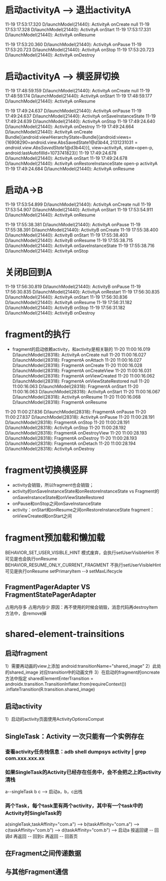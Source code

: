 # 启动activityA --> 退出activityA
11-19 17:53:17.320 D/launchModel(21440): ActivityA onCreate null
11-19 17:53:17.328 D/launchModel(21440): ActivityA onStart
11-19 17:53:17.331 D/launchModel(21440): ActivityA onResume

11-19 17:53:20.360 D/launchModel(21440): ActivityA onPause
11-19 17:53:20.723 D/launchModel(21440): ActivityA onStop
11-19 17:53:20.723 D/launchModel(21440): ActivityA onDestroy

# 启动activityA --> 横竖屏切换
11-19 17:48:59.159 D/launchModel(21440): ActivityA onCreate null
11-19 17:48:59.174 D/launchModel(21440): ActivityA onStart
11-19 17:48:59.177 D/launchModel(21440): ActivityA onResume

11-19 17:49:24.637 D/launchModel(21440): ActivityA onPause
11-19 17:49:24.637 D/launchModel(21440): ActivityA onSaveInstanceState
11-19 17:49:24.639 D/launchModel(21440): ActivityA onStop
11-19 17:49:24.640 D/launchModel(21440): ActivityA onDestroy
11-19 17:49:24.664 D/launchModel(21440): ActivityA onCreate Bundle[{android:viewHierarchyState=Bundle[{android:views={16908290=android.view.AbsSavedState$1@d3b44, 2131231031=android.view.AbsSavedState$1@d3b44}}], view=activityA, state=open-p, android:lastAutofillId=1073741823}]
11-19 17:49:24.678 D/launchModel(21440): ActivityA onStart
11-19 17:49:24.678 D/launchModel(21440): ActivityA onRestoreInstanceState open-p activityA
11-19 17:49:24.684 D/launchModel(21440): ActivityA onResume

# 启动A->B
11-19 17:53:54.899 D/launchModel(21440): ActivityA onCreate null
11-19 17:53:54.907 D/launchModel(21440): ActivityA onStart
11-19 17:53:54.911 D/launchModel(21440): ActivityA onResume

11-19 17:55:38.381 D/launchModel(21440): ActivityA onPause
11-19 17:55:38.391 D/launchModel(21440): ActivityB onCreate
11-19 17:55:38.400 D/launchModel(21440): ActivityB onStart
11-19 17:55:38.403 D/launchModel(21440): ActivityB onResume
11-19 17:55:38.715 D/launchModel(21440): ActivityA onSaveInstanceState
11-19 17:55:38.716 D/launchModel(21440): ActivityA onStop
# 关闭B回到A
11-19 17:56:30.819 D/launchModel(21440): ActivityB onPause
11-19 17:56:30.835 D/launchModel(21440): ActivityA onRestart
11-19 17:56:30.835 D/launchModel(21440): ActivityA onStart
11-19 17:56:30.836 D/launchModel(21440): ActivityA onResume
11-19 17:56:31.182 D/launchModel(21440): ActivityB onStop
11-19 17:56:31.182 D/launchModel(21440): ActivityB onDestroy


# fragment的执行 
* fragment的启动依赖activity，和activity是相关联的
11-20 11:00:16.019 D/launchModel(28318): ActivityA onCreate null
11-20 11:00:16.027 D/launchModel(28318): FragmentA onAttach
11-20 11:00:16.027 D/launchModel(28318): FragmentA onCreate
11-20 11:00:16.028 D/launchModel(28318): FragmentA onCreateView
11-20 11:00:16.031 D/launchModel(28318): FragmentA onViewCreated
11-20 11:00:16.062 D/launchModel(28318): FragmentA onViewStateRestored null
11-20 11:00:16.063 D/launchModel(28318): FragmentA onStart
11-20 11:00:16.063 D/launchModel(28318): ActivityA onStart
11-20 11:00:16.067 D/launchModel(28318): ActivityA onResume
11-20 11:00:16.068 D/launchModel(28318): FragmentA onResume

11-20 11:00:27.836 D/launchModel(28318): FragmentA onPause
11-20 11:00:27.837 D/launchModel(28318): ActivityA onPause
11-20 11:00:28.191 D/launchModel(28318): FragmentA onStop
11-20 11:00:28.191 D/launchModel(28318): ActivityA onStop
11-20 11:00:28.192 D/launchModel(28318): FragmentA onDestroyView
11-20 11:00:28.193 D/launchModel(28318): FragmentA onDestroy
11-20 11:00:28.193 D/launchModel(28318): FragmentA onDetach
11-20 11:00:28.194 D/launchModel(28318): ActivityA onDestroy

# fragment切换横竖屏
* activity会销毁，所以fragment也会销毁；
* activity的onSaveInstanceState和onRestoreInstanceState  vs Fragment的 onSaveInstanceState和onViewStateRestored
* onPause和onStop之间onSaveInstanceState
* activity：onStart和onResume之间onRestoreInstanceState  fragment：onViewCreated和onStart之间

# fragment预加载和懒加载
BEHAVIOR_SET_USER_VISIBLE_HINT 模式废弃，会执行setUserVisibleHint 不可见是也会执行onResume
BEHAVIOR_RESUME_ONLY_CURRENT_FRAGMENT 不执行setUserVisibleHint 可见是执行onResume
setPrimaryItem --》 setMaxLifecycle

## FragmentPagerAdapter VS FragmentStatePagerAdapter
占用内存多   占用内存少 原因：再不使用的时候会销毁，消息代码再destroyItem方法中，会remove掉

# shared-element-trainsitions
## 启动fragment
1）需要再动画的view上添加 android:transitionName="shared_image"
2）此处的shared_image 对应transition中的动画文件
3）在启动的fragment的oncreate方法中指定
sharedElementEnterTransition = androidx.transition.TransitionInflater.from(requireContext())
                                            .inflateTransition(R.transition.shared_image)

## 启动activity
1）启动的activity页面使用ActivityOptionsCompat

## SingleTask：Activity 一次只能有一个实例存在
### 查看activity任务栈信息：adb shell dumpsys activity | grep com.xxx.xxx.xx
### 如果SingleTask的Activity已经存在任务中，会不会把之上的activity清栈
a--singleTask
b
c --> 启动a，b，c出栈
### 两个Task，每个task里有两个activity，其中有一个task中的Activity时SingleTask的
a(singleTask,taskAffinity="com.a") --> b(taskAffinity="com.a") --> c(taskAffinity="com.b") --> d(taskAffinity="com.b") --> 启动a
按返回键 -- 回调d
再返回 -- 回到c
再返回 -- 回首页


## 在Fragment之间传递数据

## 与其他Fragment通信

